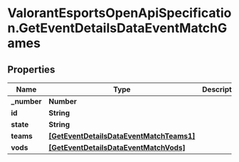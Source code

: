 # ValorantEsportsOpenApiSpecification.GetEventDetailsDataEventMatchGames

## Properties
Name | Type | Description | Notes
------------ | ------------- | ------------- | -------------
**_number** | **Number** |  | [optional] 
**id** | **String** |  | [optional] 
**state** | **String** |  | [optional] 
**teams** | [**[GetEventDetailsDataEventMatchTeams1]**](GetEventDetailsDataEventMatchTeams1.md) |  | [optional] 
**vods** | [**[GetEventDetailsDataEventMatchVods]**](GetEventDetailsDataEventMatchVods.md) |  | [optional] 

